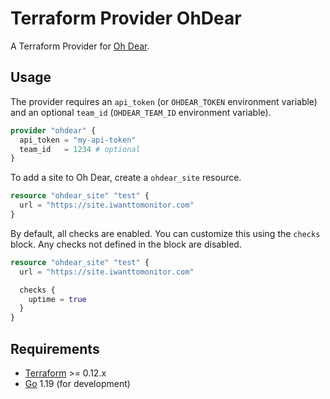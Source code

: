 # Terraform Provider OhDear

A Terraform Provider for [Oh Dear](https://ohdear.app/).

## Usage

The provider requires an `api_token` (or `OHDEAR_TOKEN` environment variable) and
an optional `team_id` (`OHDEAR_TEAM_ID` environment variable).

```terraform
provider "ohdear" {
  api_token = "my-api-token"
  team_id   = 1234 # optional
}
```

To add a site to Oh Dear, create a `ohdear_site` resource.

```terraform
resource "ohdear_site" "test" {
  url = "https://site.iwanttomonitor.com"
}
```

By default, all checks are enabled. You can customize this using the `checks`
block. Any checks not defined in the block are disabled.

```terraform
resource "ohdear_site" "test" {
  url = "https://site.iwanttomonitor.com"

  checks {
    uptime = true
  }
}
```

## Requirements

* [Terraform](https://www.terraform.io/downloads.html) >= 0.12.x
* [Go](https://golang.org/doc/install) 1.19 (for development)
